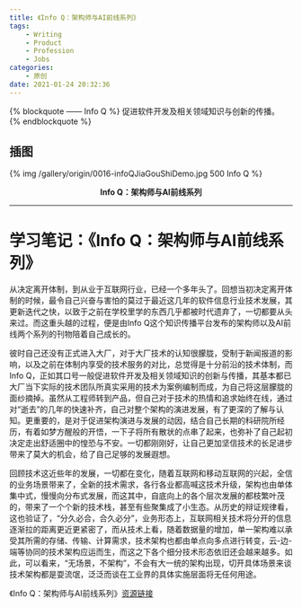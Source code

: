 ```yaml
---
title: 《Info Q：架构师与AI前线系列》
tags: 
	- Writing
	- Product
	- Profession
	- Jobs
categories: 
	- 原创
date: 2021-01-24 20:32:36
---
```


{% blockquote —— Info Q %}
促进软件开发及相关领域知识与创新的传播。
{% endblockquote %}
<!-- more -->

## 插图
{% img /gallery/origin/0016-infoQJiaGouShiDemo.jpg 500 Info Q %}
<p align="center"><b>Info Q：架构师与AI前线系列</b></p>

-----

# 学习笔记：《Info Q：架构师与AI前线系列》

从决定离开体制，到从业于互联网行业，已经一个多年头了。回想当初决定离开体制的时候，最令自己兴奋与害怕的莫过于最近这几年的软件信息行业技术发展，其更新迭代之快，以致于之前在学校里学的东西几乎都被时代遗弃了，一切都要从头来过。而这重头越的过程，便是由Info Q这个知识传播平台发布的架构师以及AI前线两个系列的刊物陪着自己成长的。

彼时自己还没有正式进入大厂，对于大厂技术的认知很朦胧，受制于新闻报道的影响，以及之前在体制内享受的技术服务的对比，总觉得是十分前沿的技术体制，而Info Q，正如其口号一般促进软件开发及相关领域知识的创新与传播，其基本都已大厂当下实际的技术团队所真实采用的技术为案例编制而成，为自己将这层朦胧的面纱摘掉。虽然从工程师转到产品，但自己对于技术的热情和追求始终在线，通过对“逝去”的几年的快速补齐，自己对整个架构的演进发展，有了更深的了解与认知。更重要的，是对于促进架构演进与发展的动因，结合自己长期的科研院所经历，有着如梦方醒般的开悟，一下子将所有散状的点串了起来，也弥补了自己起初决定走出舒适圈中的惶恐与不安。一切都刚刚好，让自己更加坚信技术的长足进步带来了莫大的机会，给了自己足够的发展遐想。

回顾技术这近些年的发展，一切都在变化，随着互联网和移动互联网的兴起，全信的业务场景带来了，全新的技术需求，各行各业都高喊这技术升级，架构也由单体集中式，慢慢向分布式发展，而这其中，自底向上的各个层次发展的都枝繁叶茂的，带来了一个个新的技术栈，甚至有些聚集成了小生态。从历史的辩证规律看，这也验证了，“分久必合，合久必分”，业务形态上，互联网相关技术将分开的信息逐渐拉的距离更近更紧密了，而从技术上看，随着数据量的增加，单一架构难以承受其所需的存储、传输、计算需求，技术架构也都由单点向多点进行转变，云-边-端等协同的技术架构应运而生，而这之下各个细分技术形态依旧还会越来越多。如此，可以看来，“无场景，不架构”，不会有大一统的架构出现，切开具体场景来谈技术架构都是耍流氓，泛泛而谈在工业界的具体实施层面将无任何用途。

《Info Q：架构师与AI前线系列》[资源链接](https://www.infoq.cn/topic/architecture)